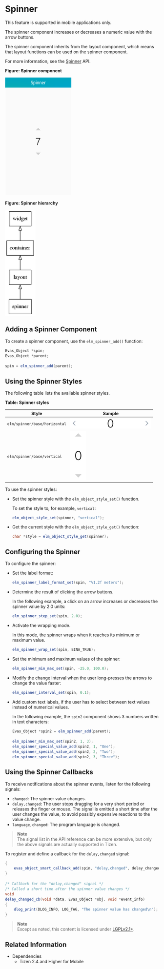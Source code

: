 # Spinner

This feature is supported in mobile applications only.

The spinner component increases or decreases a numeric value with the arrow buttons.

The spinner component inherits from the layout component, which means that layout functions can be used on the spinner component.

For more information, see the [Spinner](../../../../../org.tizen.native.mobile.apireference/group__Elm__Spinner.html) API.

**Figure: Spinner component**

![Spinner component](./media/spin.png)

**Figure: Spinner hierarchy**

![Spinner hierarchy](./media/spinner_tree.png)

## Adding a Spinner Component

To create a spinner component, use the `elm_spinner_add()` function:

```csharp
Evas_Object *spin;
Evas_Object *parent;

spin = elm_spinner_add(parent);
```

## Using the Spinner Styles

The following table lists the available spinner styles.

**Table: Spinner styles**

| Style                         | Sample                                   |
|-----------------------------|----------------------------------------|
| `elm/spinner/base/horizontal` | ![elm/spinner/base/horizontal](./media/spinner_hor.png) |
| `elm/spinner/base/vertical`   | ![elm/spinner/base/vertical](./media/spinner_ver.png) |

To use the spinner styles:

- Set the spinner style with the `elm_object_style_set()` function.

  To set the style to, for example, `vertical`:

  ```csharp
  elm_object_style_set(spinner, "vertical");
  ```

- Get the current style with the `elm_object_style_get()` function:

  ```csharp
  char *style = elm_object_style_get(spinner);
  ```

## Configuring the Spinner

To configure the spinner:

- Set the label format:

  ```csharp
  elm_spinner_label_format_set(spin, "%1.2f meters");
  ```

- Determine the result of clicking the arrow buttons.

  In the following example, a click on an arrow increases or decreases the spinner value by 2.0 units:

  ```csharp
  elm_spinner_step_set(spin, 2.0);
  ```

- Activate the wrapping mode.

  In this mode, the spinner wraps when it reaches its minimum or maximum value.

  ```csharp
  elm_spinner_wrap_set(spin, EINA_TRUE);
  ```

- Set the minimum and maximum values of the spinner:

  ```csharp
  elm_spinner_min_max_set(spin, -25.0, 100.0);
  ```

- Modify the change interval when the user long-presses the arrows to change the value faster:

  ```csharp
  elm_spinner_interval_set(spin, 0.1);
  ```

- Add custom text labels, if the user has to select between text values instead of numerical values.

  In the following example, the `spin2` component shows 3 numbers written in text characters:

  ```csharp
  Evas_Object *spin2 = elm_spinner_add(parent);

  elm_spinner_min_max_set(spin2, 1, 3);
  elm_spinner_special_value_add(spin2, 1, "One");
  elm_spinner_special_value_add(spin2, 2, "Two");
  elm_spinner_special_value_add(spin2, 3, "Three");
  ```

## Using the Spinner Callbacks

To receive notifications about the spinner events, listen for the following signals:

- `changed`: The spinner value changes.
- `delay,changed`: The user stops dragging for a very short period or releases the finger or mouse. The signal is emitted a short time after the user changes the value, to avoid possibly expensive reactions to the value change.
- `language,changed`: The program language is changed.

> **Note**  
> The signal list in the API reference can be more extensive, but only the above signals are actually supported in Tizen.

To register and define a callback for the `delay,changed` signal:

```csharp
{
    evas_object_smart_callback_add(spin, "delay,changed", delay_changed_cb, data);
}

/* Callback for the "delay,changed" signal */
/* Called a short time after the spinner value changes */
void
delay_changed_cb(void *data, Evas_Object *obj, void *event_info)
{
    dlog_print(DLOG_INFO, LOG_TAG, "The spinner value has changed\n");
}
```

> **Note**  
> Except as noted, this content is licensed under [LGPLv2.1+](http://opensource.org/licenses/LGPL-2.1).

## Related Information
- Dependencies
  - Tizen 2.4 and Higher for Mobile
